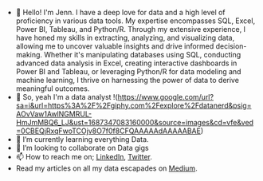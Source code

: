 - 👋 
Hello! I'm Jenn.
I have a deep love for data and a high level of proficiency in various data tools. My expertise encompasses SQL, Excel, Power BI, Tableau, and Python/R. Through my extensive experience, I have honed my skills in extracting, analyzing, and visualizing data, allowing me to uncover valuable insights and drive informed decision-making. Whether it's manipulating databases using SQL, conducting advanced data analysis in Excel, creating interactive dashboards in Power BI and Tableau, or leveraging Python/R for data modeling and machine learning, I thrive on harnessing the power of data to derive meaningful outcomes.
- 👀   So, yeah I'm a data analyst
  !(https://www.google.com/url?sa=i&url=https%3A%2F%2Fgiphy.com%2Fexplore%2Fdatanerd&psig=AOvVaw1AwlNGMRUL-HmJmMBQ6_LJ&ust=1687347083160000&source=images&cd=vfe&ved=0CBEQjRxqFwoTCOjv8O7f0f8CFQAAAAAdAAAAABAE)
- 🌱 I’m currently learning everything Data.
- 💞️ I’m looking to collaborate on Data gigs
- 📫 How to reach me on; [LinkedIn](https://www.linkedin.com/in/jennifer-okeke-20a677187/), [Twitter](https://twitter.com/jenni__eee).
- Read my articles on all my data escapades on [Medium](https://medium.com/@okekejennifer03).

<!---
Jennie4Data/Jennie4Data is a ✨ special ✨ repository because its `README.md` (this file) appears on your GitHub profile.
You can click the Preview link to take a look at your changes.
--->
